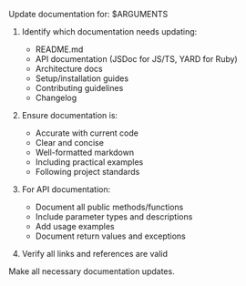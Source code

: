 Update documentation for: $ARGUMENTS

1. Identify which documentation needs updating:
   - README.md
   - API documentation (JSDoc for JS/TS, YARD for Ruby)
   - Architecture docs
   - Setup/installation guides
   - Contributing guidelines
   - Changelog

2. Ensure documentation is:
   - Accurate with current code
   - Clear and concise
   - Well-formatted markdown
   - Including practical examples
   - Following project standards

3. For API documentation:
   - Document all public methods/functions
   - Include parameter types and descriptions
   - Add usage examples
   - Document return values and exceptions

4. Verify all links and references are valid

Make all necessary documentation updates.